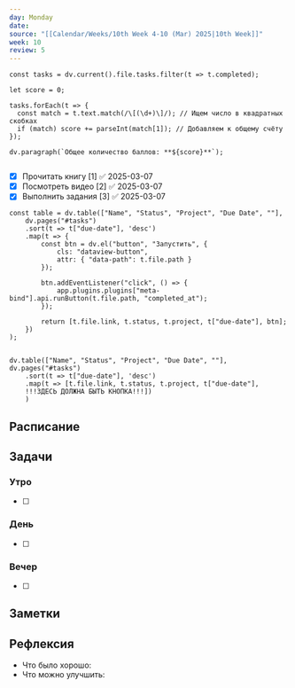```yaml
---
day: Monday
date: 
source: "[[Calendar/Weeks/10th Week 4-10 (Mar) 2025|10th Week]]"
week: 10
review: 5
---
```


```dataviewjs
const tasks = dv.current().file.tasks.filter(t => t.completed);

let score = 0;

tasks.forEach(t => {
  const match = t.text.match(/\[(\d+)\]/); // Ищем число в квадратных скобках
  if (match) score += parseInt(match[1]); // Добавляем к общему счёту
});

dv.paragraph(`Общее количество баллов: **${score}**`);


```

- [x] Прочитать книгу [1] ✅ 2025-03-07
- [x] Посмотреть видео [2] ✅ 2025-03-07
- [x] Выполнить задания  [3] ✅ 2025-03-07

```dataviewjs
const table = dv.table(["Name", "Status", "Project", "Due Date", ""], 
    dv.pages("#tasks")
    .sort(t => t["due-date"], 'desc')
    .map(t => {
        const btn = dv.el("button", "Запустить", {
            cls: "dataview-button",
            attr: { "data-path": t.file.path }
        });

        btn.addEventListener("click", () => {
            app.plugins.plugins["meta-bind"].api.runButton(t.file.path, "completed_at");
        });

        return [t.file.link, t.status, t.project, t["due-date"], btn];
    })
);


```



```dataviewjs
dv.table(["Name", "Status", "Project", "Due Date", ""], dv.pages("#tasks")
    .sort(t => t["due-date"], 'desc')
    .map(t => [t.file.link, t.status, t.project, t["due-date"], 
    !!!ЗДЕСЬ ДОЛЖНА БЫТЬ КНОПКА!!!])
    )
```

## Расписание

## Задачи

### Утро

- [ ]

### День

- [ ]

### Вечер

- [ ]

## Заметки

## Рефлексия

- Что было хорошо:
- Что можно улучшить: